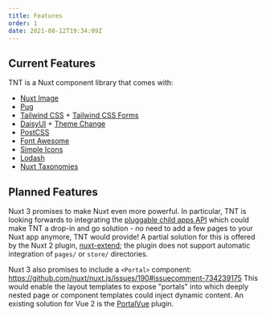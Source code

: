 ```yaml
---
title: Features
order: 1
date: 2021-08-12T19:34:09Z
---
```


## Current Features

TNT is a Nuxt component library that comes with:

- [Nuxt Image](https://image.nuxtjs.org/)
- [Pug](https://pugjs.org/api/getting-started.html)
- [Tailwind CSS](https://tailwindcss.com/) + [Tailwind CSS Forms](https://github.com/tailwindlabs/tailwindcss-forms)
- [DaisyUI](https://daisyui.com/) + [Theme Change](https://github.com/saadeghi/theme-change)
- [PostCSS](https://postcss.org/)
- [Font Awesome](https://fontawesome.com/)
- [Simple Icons](https://simpleicons.org/)
- [Lodash](https://lodash.com/)
- [Nuxt Taxonomies](https://github.com/thombruce/nuxt-taxonomies)

## Planned Features

Nuxt 3 promises to make Nuxt even more powerful. In particular, TNT is looking forwards to integrating the [pluggable child apps API](https://github.com/nuxt/rfcs/issues/30) which could make TNT a drop-in and go solution - no need to add a few pages to your Nuxt app anymore, TNT would provide! A partial solution for this is offered by the Nuxt 2 plugin, [nuxt-extend](https://github.com/nuxt-community/nuxt-extend); the plugin does not support automatic integration of `pages/` or `store/` directories.

Nuxt 3 also promises to include a `<Portal>` component: https://github.com/nuxt/nuxt.js/issues/190#issuecomment-734239175 This would enable the layout templates to expose "portals" into which deeply nested page or component templates could inject dynamic content. An existing solution for Vue 2 is the [PortalVue](https://github.com/LinusBorg/portal-vue) plugin.